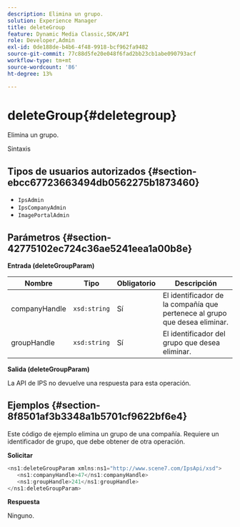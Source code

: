 ```yaml
---
description: Elimina un grupo.
solution: Experience Manager
title: deleteGroup
feature: Dynamic Media Classic,SDK/API
role: Developer,Admin
exl-id: 0de188de-b4b6-4f48-9918-bcf962fa9482
source-git-commit: 77c88d5fe20e048f6fad2bb23cb1abe090793acf
workflow-type: tm+mt
source-wordcount: '86'
ht-degree: 13%

---
```


# deleteGroup{#deletegroup}

Elimina un grupo.

Sintaxis

## Tipos de usuarios autorizados {#section-ebcc67723663494db0562275b1873460}

* `IpsAdmin`
* `IpsCompanyAdmin`
* `ImagePortalAdmin`

## Parámetros {#section-42775102ec724c36ae5241eea1a00b8e}

**Entrada (deleteGroupParam)**

| Nombre | Tipo | Obligatorio | Descripción |
|---|---|---|---|
| companyHandle | `xsd:string` | Sí | El identificador de la compañía que pertenece al grupo que desea eliminar. |
| groupHandle | `xsd:string` | Sí | El identificador del grupo que desea eliminar. |

**Salida (deleteGroupParam)**

La API de IPS no devuelve una respuesta para esta operación.

## Ejemplos {#section-8f8501af3b3348a1b5701cf9622bf6e4}

Este código de ejemplo elimina un grupo de una compañía. Requiere un identificador de grupo, que debe obtener de otra operación.

**Solicitar**

```java
<ns1:deleteGroupParam xmlns:ns1="http://www.scene7.com/IpsApi/xsd">
   <ns1:companyHandle>47</ns1:companyHandle>
   <ns1:groupHandle>241</ns1:groupHandle>
</ns1:deleteGroupParam>
```

**Respuesta**

Ninguno.
